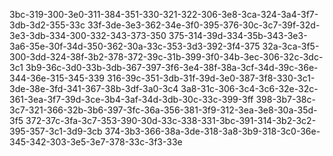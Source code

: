 3bc-319-300-3e0-311-384-351-330-321-322-306-3e8-3ca-324-3a4-3f7-3db-3d2-355-33c
33f-3de-3e3-362-34e-3f0-395-376-30c-3c7-39f-32d-3e3-3db-334-300-332-343-373-350
375-314-39d-334-35b-343-3e3-3a6-35e-30f-34d-350-362-30a-33c-353-3d3-392-3f4-375
32a-3ca-3f5-300-3dd-324-38f-3b2-378-372-39c-31b-399-3f0-34b-3ec-306-32c-3dc-3c1
3b9-36c-3d0-33b-3db-367-397-3f6-3e4-38f-38a-3cf-34d-39c-36e-344-36e-315-345-339
316-39c-351-3db-31f-39d-3e0-387-3f8-330-3c1-3de-38e-3fd-341-367-38b-3df-3a0-3c4
3a8-31c-306-3c4-3c6-32e-32c-361-3ea-3f7-39d-3ce-3b4-3af-34d-3db-30c-33c-399-3ff
398-3b7-38c-3c7-321-366-32b-3b6-397-3fc-36a-356-381-3f9-312-3ea-3e8-30a-35d-3f5
372-37c-3fa-3c7-353-390-30d-33c-338-331-3bc-391-314-3b2-3c2-395-357-3c1-3d9-3cb
374-3b3-366-38a-3de-318-3a8-3b9-318-3c0-36e-345-342-303-3e5-3e7-378-33c-3f3-33e   
